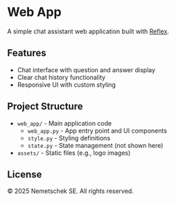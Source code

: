 # Web App

A simple chat assistant web application built with [Reflex](https://reflex.dev/).

## Features

- Chat interface with question and answer display
- Clear chat history functionality
- Responsive UI with custom styling


## Project Structure

- `web_app/` - Main application code
  - `web_app.py` - App entry point and UI components
  - `style.py` - Styling definitions
  - `state.py` - State management (not shown here)
- `assets/` - Static files (e.g., logo images)

## License

© 2025 Nemetschek SE. All rights reserved.